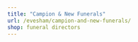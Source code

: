 ```yaml
---
title: "Campion & New Funerals"
url: /evesham/campion-and-new-funerals/
shop: funeral directors
---
```

